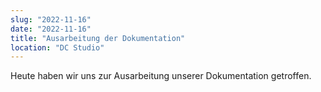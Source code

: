 ```yaml
---
slug: "2022-11-16"
date: "2022-11-16"
title: "Ausarbeitung der Dokumentation"
location: "DC Studio"
---
```


Heute haben wir uns zur Ausarbeitung unserer Dokumentation getroffen.